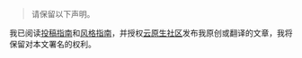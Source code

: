 > 请保留以下声明。

我已阅读[投稿指南](https://cloudnative.to/contribute/)和[风格指南](https://cloudnative.to/style-guides/)，并授权[云原生社区](https://cloudnative.to)发布我原创或翻译的文章，我将保留对本文署名的权利。
